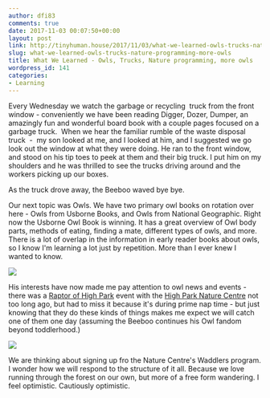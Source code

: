 ```yaml
---
author: dfi83
comments: true
date: 2017-11-03 00:07:50+00:00
layout: post
link: http://tinyhuman.house/2017/11/03/what-we-learned-owls-trucks-nature-programming-more-owls/
slug: what-we-learned-owls-trucks-nature-programming-more-owls
title: What We Learned - Owls, Trucks, Nature programming, more owls
wordpress_id: 141
categories:
- Learning
---
```


Every Wednesday we watch the garbage or recycling  truck from the front window - conveniently we have been reading Digger, Dozer, Dumper, an amazingly fun and wonderful board book with a couple pages focused on a garbage truck.  When we hear the familiar rumble of the waste disposal truck  -  my son looked at me, and I looked at him, and I suggested we go look out the window at what they were doing. He ran to the front window, and stood on his tip toes to peek at them and their big truck. I put him on my shoulders and he was thrilled to see the trucks driving around and the workers picking up our boxes.

As the truck drove away, the Beeboo waved bye bye.

Our next topic was Owls. We have two primary owl books on rotation over here - Owls from Usborne Books, and Owls from National Geographic. Right now the Usborne Owl Book is winning. It has a great overview of Owl body parts, methods of eating, finding a mate, different types of owls, and more. There is a lot of overlap in the information in early reader books about owls, so I know I'm learning a lot just by repetition. More than I ever knew I wanted to know.

![](http://tinyhuman.house/wp-content/uploads/2017/11/Screen-Shot-2017-10-19-at-4.28.01-PM-1024x519.png)

His interests have now made me pay attention to owl news and events - there was a [Raptor of High Park](https://www.highparknaturecentre.com/ai1ec_event/the-raptors-of-high-park-family-nature-walk/?instance_id=12715) event with the [High Park Nature Centre](https://www.highparknaturecentre.com/) not too long ago, but had to miss it because it's during prime nap time - but just knowing that they do these kinds of things makes me expect we will catch one of them one day (assuming the Beeboo continues his Owl fandom beyond toddlerhood.)

![](http://tinyhuman.house/wp-content/uploads/2017/11/IN-THE-FOREST.jpg)

We are thinking about signing up fro the Nature Centre's Waddlers program. I wonder how we will respond to the structure of it all. Because we love running through the forest on our own, but more of a free form wandering. I feel optimistic. Cautiously optimistic.
